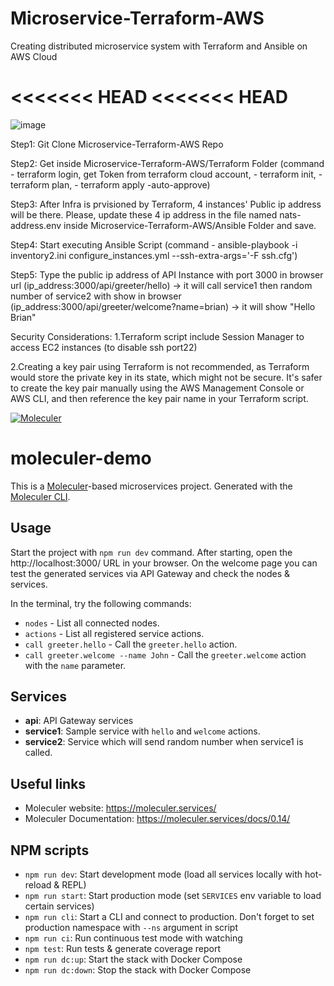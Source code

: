 # Microservice-Terraform-AWS
Creating distributed microservice system with Terraform and Ansible on AWS Cloud


<<<<<<< HEAD
<<<<<<< HEAD
=======
![image](https://user-images.githubusercontent.com/109453078/226564015-5afddb6d-ccaa-45a5-9b30-98caa901b3cb.png)




Step1: Git Clone Microservice-Terraform-AWS Repo

Step2: Get inside Microservice-Terraform-AWS/Terraform Folder 
(command - terraform login, get Token from terraform cloud account, 
         - terraform init, 
         - terraform plan, 
         - terraform apply -auto-approve)

Step3: After Infra is prvisioned by Terraform, 4 instances' Public ip address will be there.
       Please, update these 4 ip address in the file named nats-address.env inside Microservice-Terraform-AWS/Ansible Folder and save.

Step4: Start executing Ansible Script 
(command - ansible-playbook -i inventory2.ini configure_instances.yml --ssh-extra-args='-F ssh.cfg')

Step5: Type the public ip address of API Instance with port 3000 in browser url
       (ip_address:3000/api/greeter/hello) -> it will call service1 then random number of service2 with show in browser
       (ip_address:3000/api/greeter/welcome?name=brian) -> it will show "Hello Brian"

Security Considerations:
1.Terraform script include Session Manager to access EC2 instances (to disable ssh port22)

2.Creating a key pair using Terraform is not recommended, as Terraform would store the private key in its state, which might not be secure. It's safer to create the key pair manually using the AWS Management Console or AWS CLI, and then reference the key pair name in your Terraform script.

[![Moleculer](https://badgen.net/badge/Powered%20by/Moleculer/0e83cd)](https://moleculer.services)

# moleculer-demo
This is a [Moleculer](https://moleculer.services/)-based microservices project. Generated with the [Moleculer CLI](https://moleculer.services/docs/0.14/moleculer-cli.html).

## Usage
Start the project with `npm run dev` command. 
After starting, open the http://localhost:3000/ URL in your browser. 
On the welcome page you can test the generated services via API Gateway and check the nodes & services.

In the terminal, try the following commands:
- `nodes` - List all connected nodes.
- `actions` - List all registered service actions.
- `call greeter.hello` - Call the `greeter.hello` action.
- `call greeter.welcome --name John` - Call the `greeter.welcome` action with the `name` parameter.



## Services
- **api**: API Gateway services
- **service1**: Sample service with `hello` and `welcome` actions.
- **service2**: Service which will send random number when service1 is called.


## Useful links

* Moleculer website: https://moleculer.services/
* Moleculer Documentation: https://moleculer.services/docs/0.14/

## NPM scripts

- `npm run dev`: Start development mode (load all services locally with hot-reload & REPL)
- `npm run start`: Start production mode (set `SERVICES` env variable to load certain services)
- `npm run cli`: Start a CLI and connect to production. Don't forget to set production namespace with `--ns` argument in script
- `npm run ci`: Run continuous test mode with watching
- `npm test`: Run tests & generate coverage report
- `npm run dc:up`: Start the stack with Docker Compose
- `npm run dc:down`: Stop the stack with Docker Compose
